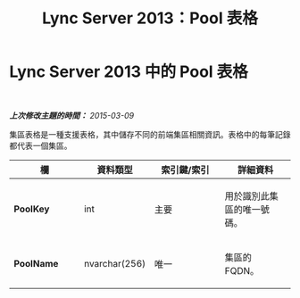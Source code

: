 ﻿---
title: Lync Server 2013：Pool 表格
TOCTitle: Pool 表格
ms:assetid: 92ded8fd-d0ad-4f8a-9e6f-2e8a690fda3a
ms:mtpsurl: https://technet.microsoft.com/zh-tw/library/Gg398746(v=OCS.15)
ms:contentKeyID: 49291682
ms.date: 08/10/2015
mtps_version: v=OCS.15
ms.translationtype: HT
---

# Lync Server 2013 中的 Pool 表格

 

_**上次修改主題的時間：** 2015-03-09_

集區表格是一種支援表格，其中儲存不同的前端集區相關資訊。表格中的每筆記錄都代表一個集區。


<table>
<colgroup>
<col style="width: 25%" />
<col style="width: 25%" />
<col style="width: 25%" />
<col style="width: 25%" />
</colgroup>
<thead>
<tr class="header">
<th><strong>欄</strong></th>
<th><strong>資料類型</strong></th>
<th><strong>索引鍵/索引</strong></th>
<th><strong>詳細資料</strong></th>
</tr>
</thead>
<tbody>
<tr class="odd">
<td><p><strong>PoolKey</strong></p></td>
<td><p>int</p></td>
<td><p>主要</p></td>
<td><p>用於識別此集區的唯一號碼。</p></td>
</tr>
<tr class="even">
<td><p><strong>PoolName</strong></p></td>
<td><p>nvarchar(256)</p></td>
<td><p>唯一</p></td>
<td><p>集區的 FQDN。</p></td>
</tr>
</tbody>
</table>

